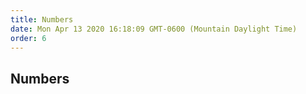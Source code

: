 ```yaml
---
title: Numbers
date: Mon Apr 13 2020 16:18:09 GMT-0600 (Mountain Daylight Time)
order: 6
---
```


## Numbers